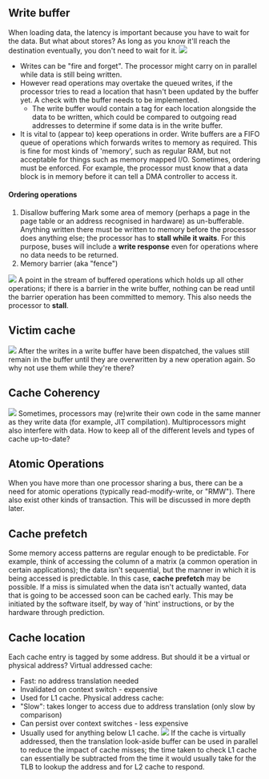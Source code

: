 ## Write buffer
When loading data, the latency is important because you have to wait for the data. But what about stores? As long as you know it'll reach the destination eventually, you don't need to wait for it. 
![](Pasted%20image%2020230216121516.png)
- Writes can be "fire and forget". The processor might carry on in parallel while data is still being written.
- However read operations may overtake the queued writes, if the processor tries to read a location that hasn't been updated by the buffer yet. A check with the buffer needs to be implemented.
	- The write buffer would contain a tag for each location alongside the data to be written, which could be compared to outgoing read addresses to determine if some data is in the write buffer.
- It is vital to (appear to) keep operations in order.
Write buffers are a FIFO queue of operations which forwards writes to memory as required. This is fine for most kinds of 'memory', such as regular RAM, but not acceptable for things such as memory mapped I/O.
Sometimes, ordering must be enforced. For example, the processor must know that a data block is in memory before it can tell a DMA controller to access it.
#### Ordering operations
1. Disallow buffering
Mark some area of memory (perhaps a page in the page table or an address recognised in hardware) as un-bufferable. Anything written there must be written to memory before the processor does anything else; the processor has to **stall while it waits**. For this purpose, buses will include a **write response** even for operations where no data needs to be returned.
2. Memory barrier (aka "fence")

![](Pasted%20image%2020230216122759.png)
A point in the stream of buffered operations which holds up all other operations; if there is a barrier in the write buffer, nothing can be read until the barrier operation has been committed to memory. This also needs the processor to **stall**.
## Victim cache
![](Pasted%20image%2020230216123044.png)
After the writes in a write buffer have been dispatched, the values still remain in the buffer until they are overwritten by a new operation again. So why not use them while they're there? 
## Cache Coherency
![](Pasted%20image%2020230216123127.png)
Sometimes, processors may (re)write their own code in the same manner as they write data (for example, JIT compilation). Multiprocessors might also interfere with data. How to keep all of the different levels and types of cache up-to-date? 
## Atomic Operations
When you have more than one processor sharing a bus, there can be a need for atomic operations (typically read-modify-write, or "RMW"). There also exist other kinds of transaction. This will be discussed in more depth later.
## Cache prefetch
Some memory access patterns are regular enough to be predictable. For example, think of accessing the column of a matrix (a common operation in certain applications); the data isn't sequential, but the manner in which it is being accessed is predictable. In this case, **cache prefetch** may be possible.
If a miss is simulated when the data isn't actually wanted, data that is going to be accessed soon can be cached early. This may be initiated by the software itself, by way of 'hint' instructions, or by the hardware through prediction.
## Cache location
Each cache entry is tagged by some address. But should it be a virtual or physical address?
Virtual addressed cache:
- Fast: no address translation needed
- Invalidated on context switch - expensive
- Used for L1 cache.
Physical address cache:
- "Slow": takes longer to access due to address translation (only slow by comparison)
- Can persist over context switches - less expensive
- Usually used for anything below L1 cache.
![](Pasted%20image%2020230216125054.png)
If the cache is virtually addressed, then the translation look-aside buffer can be used in parallel to reduce the impact of cache misses; the time taken to check L1 cache can essentially be subtracted from the time it would usually take for the TLB to lookup the address and for L2 cache to respond.
